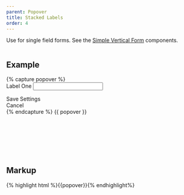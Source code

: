 ```yaml
---
parent: Popover
title: Stacked Labels
order: 4
---
```

<p>Use for single field forms.  See the <a href="#simple-vertical-form">Simple Vertical Form</a> components.</p>
<div style="overflow: hidden;">
<div class="rs-pull-left" style="width: 400px; height: 250px; margin-right: 2em;">
<h2>Example</h2>
{% capture popover %}<div class="rs-popover">
  <div class="rs-popover-arrow rs-popover-arrow-top-left"></div>
  <div class="rs-popover-content">
    <div class="rs-popover-body">
      <form>
        <label>Label One</label>
        <input type="text" class="input-large">
      </form>
    </div>
    <div class="rs-popover-footer rs-btn-group">
      <div class="rs-btn rs-btn-primary">Save Settings</div>
      <div class="rs-btn rs-btn-link">Cancel</div>
    </div>
  </div>
</div>
{% endcapture %}
{{ popover }}
</div>
<div class="rs-pull-left">
<h2>Markup</h2>
{% highlight html %}{{popover}}{% endhighlight%}
</div>
</div>